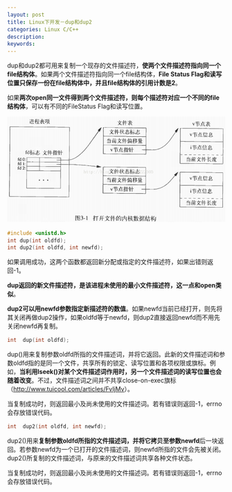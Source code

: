 ```yaml
---
layout: post
title: Linux下开发－dup和dup2
categories: Linux C/C++
description: 
keywords: 
---
```



dup和dup2都可用来复制一个现存的文件描述符，**使两个文件描述符指向同一个file结构体**。如果两个文件描述符指向同一个file结构体，**File Status Flag和读写位置只保存一份在file结构体中，并且file结构体的引用计数是2**。

如果**两次open同一文件得到两个文件描述符，则每个描述符对应一个不同的file结构体**，可以有不同的FileStatus Flag和读写位置。

![](/images/posts/2015-12-12-linux-c-dup.md/1.png)

```c
#include <unistd.h>
int dup(int oldfd);
int dup2(int oldfd, int newfd);
```

如果调用成功，这两个函数都返回新分配或指定的文件描述符，如果出错则返回-1。

**dup返回的新文件描述符，是该进程未使用的最小文件描述符，这一点和open类似**。

**dup2可以用newfd参数指定新描述符的数值**。如果newfd当前已经打开，则先将其关闭再做dup2操作，如果oldfd等于newfd，则dup2直接返回newfd而不用先关闭newfd再复制。
 
```c
int  dup(int oldfd);
```
dup()用来复制参数oldfd所指的文件描述词，并将它返回。此新的文件描述词和参数oldfd指的是同一个文件，共享所有的锁定、读写位置和各项权限或旗标。例如，**当利用lseek()对某个文件描述词作用时，另一个文件描述词的读写位置也会随着改变**。不过，文件描述词之间并不共享close-on-exec旗标（<http://www.tuicool.com/articles/FvIjMv>）。

当复制成功时，则返回最小及尚未使用的文件描述词。若有错误则返回-1，errno会存放错误代码。

```c
int  dup2(int oldfd, int newfd);
```
dup2()用来**复制参数oldfd所指的文件描述词，并将它拷贝至参数newfd**后一块返回。若参数newfd为一个已打开的文件描述词，则newfd所指的文件会先被关闭。dup2()所复制的文件描述词，与原来的文件描述词共享各种文件状态。

当复制成功时，则返回最小及尚未使用的文件描述词。若有错误则返回-1，errno会存放错误代码。






